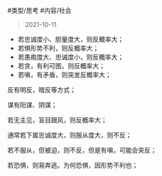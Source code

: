 #类型/思考 
#内容/社会



> 2021-10-11
 
- 若忠诚度小、胆量度大，则反概率大；
- 若惧形势不利，则反概率大；
- 若愚痴度大、忠诚度小，则反概率大；
- 若贪，有利可图，则反概率大；
- 若嗔，有矛盾，则突发反概率大；


反有明反，暗反等方式；

谋有阳谋、阴谋；

若无主见，盲目跟风，则反概率大；

通常若下属忠诚度大，则服从度大，则不反；

若不服从，但被迫，则不反，但是有嗔，可能会突反；

若恐惧，则易奔逃。为何恐惧，因形势不利也；


